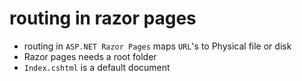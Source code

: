 # routing in razor pages

- routing in `ASP.NET Razor Pages` maps `URL`'s to Physical file or disk
- Razor pages needs a root folder
- `Index.cshtml` is a default document
